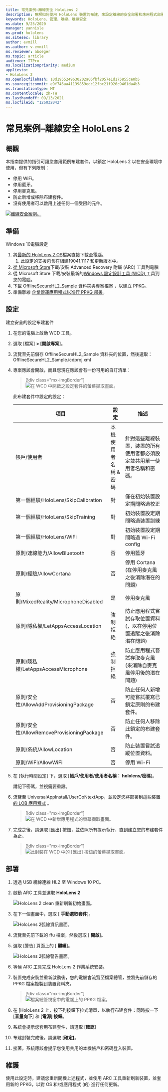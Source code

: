 ```yaml
---
title: 常見案例–離線安全 HoloLens 2
description: 瞭解如何使用 HoloLens 裝置的布建，來設定離線的安全部署和應用程式部署案例。
keywords: HoloLens、管理、離線、離線安全
ms.date: 9/25/2020
manager: yannisle
ms.prod: hololens
ms.sitesec: library
author: evmill
ms.author: v-evmill
ms.reviewer: aboeger
ms.topic: article
audience: ITPro
ms.localizationpriority: medium
appliesto:
- HoloLens 2
ms.openlocfilehash: 10d1955249630202a05fbf2057e1d175855ce0b5
ms.sourcegitcommit: e9f746aa41139859edc12fbc21f926c9461da4b3
ms.translationtype: MT
ms.contentlocale: zh-TW
ms.lasthandoff: 09/13/2021
ms.locfileid: "126032042"
---
```

# <a name="common-scenarios--offline-secure-hololens-2"></a>常見案例–離線安全 HoloLens 2

## <a name="overview"></a>概觀

本指南提供的指引可讓您套用範例布建套件，以鎖定 HoloLens 2 以在安全環境中使用，但有下列限制：

-   停用 WiFi。
-   停用藍牙。
-   停用麥克風。
-   防止新增或移除布建套件。
-   沒有使用者可以啟用上述任何一個受限的元件。

[![離線安全案例。 ](./images/deployment-guides-revised-scenario-c-01.png)](./images/deployment-guides-revised-scenario-c-01.png#lightbox)

## <a name="prepare"></a>準備

Windows 10電腦設定
1. 將[最新的 HoloLens 2 OS](https://aka.ms/hololens2download)檔案直接下載至電腦。 
   1. 此設定的支援包含在組建19041.1117 和更新版本中。
1. [從 Microsoft Store](https://www.microsoft.com/store/productId/9P74Z35SFRS8)下載/安裝 Advanced Recovery 附屬 (ARC) 工具到電腦
1. 從 Microsoft Store 下載/安裝最新的[Windows 設定設計工具 (WCD) ](https://www.microsoft.com/p/windows-configuration-designer/9nblggh4tx22?activetab=pivot:overviewtab)工具到您的電腦。
1. [下載 OfflineSecureHL2_Sample 資料夾與專案檔案](https://aka.ms/HoloLensDocs-SecureOfflineSample) ，以建立 PPKG。
1. 準備離線 [企業營運應用程式以進行 PPKG 部署](app-deploy-provisioning-package.md)。 


## <a name="configure"></a>設定

建立安全的設定布建套件

1. 在您的電腦上啟動 WCD 工具。
1. 選取 [檔案] **> [開啟專案**]。
  1. 流覽至先前儲存 OfflineSecureHL2_Sample 資料夾的位置，然後選取： OfflineSecureHL2_Sample.icdproj.xml
1. 專案應該會開啟，而且您現在應該會有一份可用的自訂清單：

   > [!div class="mx-imgBorder"]
   > ![在 WCD 中開啟之設定套件的螢幕擷取畫面。](images/offline-secure-sample-wcd.png)

   此布建套件中設定的設定：
   
   |     項目                                                |     設定                       |     描述                                                                                                                    |
   |---------------------------------------------------------|-----------------------------------|------------------------------------------------------------------------------------------------------------------------------------|
   |     帳戶/使用者                                    |     本機使用者名稱 & 密碼    |     針對這些離線裝置，裝置的所有使用者都必須設定並共用單一使用者名稱和密碼。          |
   |     第一個經驗/HoloLens/SkipCalibration       |     對                          |     僅在初始裝置設定期間略過校正                                                                             |
   |     第一個經驗/HoloLens/SkipTraining          |     對                          |     初始裝置設定期間略過裝置訓練                                                                              |
   |     第一個經驗/HoloLens/WiFi                  |     對                          |     初始裝置設定期間略過 Wi-Fi config                                                                                 |
   |     原則/連線能力/AllowBluetooth                |     否                            |     停用藍牙                                                                                                             |
   |     原則/經驗/AllowCortana                    |     否                            |     停用 Cortana (在停用麥克風之後消除潛在的問題)                                           |
   |     原則/MixedReality/MicrophoneDisabled            |     是                           |     停用麥克風                                                                                                            |
   |     原則/隱私權/LetAppsAccessLocation              |     強制拒絕                    |     防止應用程式嘗試存取位置資料 (，以在停用位置追蹤之後消除潛在問題)     |
   |     原則/隱私權/LetAppsAccessMicrophone            |     強制拒絕                    |     防止應用程式嘗試存取麥克風 (來消除自麥克風停用後的潛在問題)            |
   |     原則/安全性/AllowAddProvisioningPackage       |     否                            |     防止任何人新增可能嘗試覆寫已鎖定原則的布建套件。                         |
   |     原則/安全性/AllowRemoveProvisioningPackage    |     否                            |     防止任何人移除此鎖定的布建套件。                                                           |
   |     原則/系統/AllowLocation                       |     否                            |     防止裝置嘗試追蹤位置資料。                                                                        |
   |     原則/WiFi/AllowWiFi                             |     否                            |     停用 Wi-Fi                                                                                                                 |

1. 在 [執行時間設定] 下，選取 [**帳戶/使用者/使用者名稱： hololens/密碼**]。

   請記下密碼，並視需要重設。

1. 流覽至 UniversalAppInstall/UserCoNtextApp，並設定您將部署到這些裝置 [的 LOB 應用程式](app-deploy-provisioning-package.md) 。

   > [!div class="mx-imgBorder"]
   > ![在 WCD 中新增應用程式的螢幕擷取畫面。](images/offline-secure-sample-wcd-usercontextapp2.png)

1. 完成之後，請選取 [匯出] 按鈕，並依照所有提示執行，直到建立您的布建套件為止。

   > [!div class="mx-imgBorder"]
   > ![此封裝在 WCD 中的 [匯出] 按鈕的螢幕擷取畫面。](images/offline-secure-sample-wcd-export.png)

## <a name="deploy"></a>部署

1. 透過 USB 纜線連線 HL2 至 Windows 10 PC。
1. 啟動 ARC 工具並選取 **HoloLens 2**

   ![HoloLens 2 clean 重新刷新初始畫面。](images/ARC2.png)

1. 在下一個畫面中，選取 [ **手動選取套件**]。

   ![HoloLens 2弧線資訊畫面。](images/arc_device_info.png)

1. 流覽至先前下載的 ffu 檔案，然後選取 [ **開啟**]。
1. 選取 [警告] 頁面上的 [ **繼續**]。

   ![HoloLens 2弧線警告畫面。](images/arc_warning.png)

1. 等候 ARC 工具完成 HoloLens 2 作業系統安裝。
1. 裝置完成安裝並重新啟動後，您的電腦會流覽至檔案總管，並將先前儲存的 PPKG 檔案複製到裝置資料夾。

   > [!div class="mx-imgBorder"]
   > ![檔案總管視窗中的電腦上的 PPKG 檔案。](images/offline-secure-file-explorer.png)

1. 在 [HoloLens 2 上，按下列按鈕下拉式清單，以執行布建套件：同時按一下 [**音量向下**] 和 [**電源] 按鈕**。
1. 系統會提示您套用布建套件，請選取 [**確認**]
1. 布建封裝完成後，請選取 **[確定]**。
1. 接著，系統應該會提示您使用共用的本機帳戶和密碼登入裝置。

## <a name="maintain"></a>維護

使用此設定時，建議您重新開機上述程式，並使用 ARC 工具重新刷新裝置，並套用新的 PPKG，以對 OS 和/或應用程式 (的) 進行任何更新。
